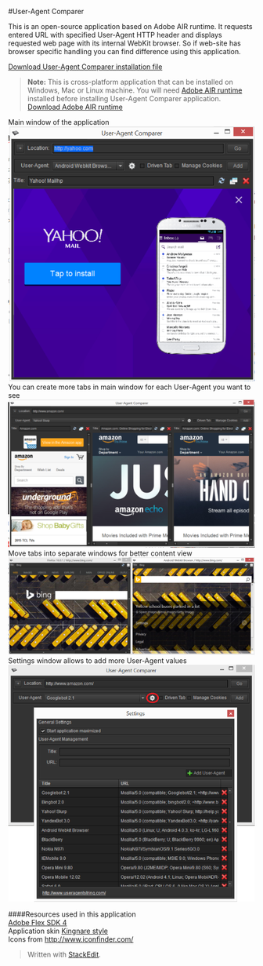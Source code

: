 #User-Agent Comparer
  
This is an open-source application based on  Adobe AIR runtime. It requests entered URL with specified User-Agent HTTP header and displays requested web page with its internal WebKit browser. So if web-site has browser specific handling you can find difference  using this application.  
  
[Download User-Agent Comparer installation file](https://github.com/burdiuz/useragent-comparer/raw/master/UserAgentComparer.air)  
> **Note:** This is cross-platform application that can be installed on Windows, Mac or Linux machine. You will need [Adobe AIR runtime](https://get.adobe.com/air/) installed before installing User-Agent Comparer application. [Download Adobe AIR runtime](https://get.adobe.com/air/)  
  
Main window of the application  
![Application Main window](mainwindow.png)  
You can create more tabs in main window for each User-Agent you want to see  
![Multiple tabs for each User-Agent](multipletabs.png)  
Move tabs into separate windows for better content view  
![Windows for each User-Agent](externalwindows.png)  
Settings window allows to add more User-Agent values  
![Settings window](settingwindow.png)  
  
####Resources used in this application  
[Adobe Flex SDK 4](http://www.adobe.com/devnet/flex/flex-sdk-download.html)  
Application skin [Kingnare style](http://code.google.com/p/kingnarestyle/)  
Icons from http://www.iconfinder.com/  

> Written with [StackEdit](https://stackedit.io/).